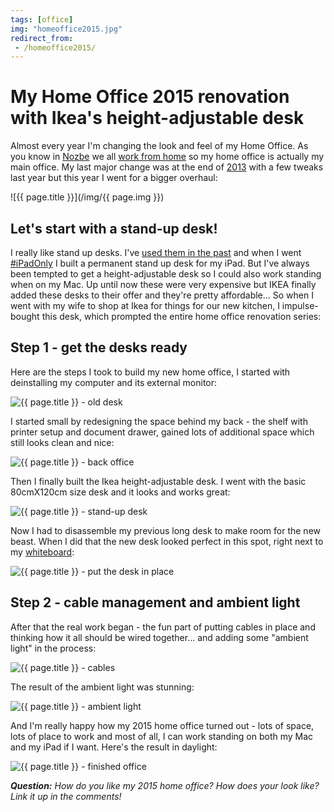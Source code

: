 ```yaml
---
tags: [office]
img: "homeoffice2015.jpg"
redirect_from:
 - /homeoffice2015/
---
```


# My Home Office 2015 renovation with Ikea's height-adjustable desk

Almost every year I'm changing the look and feel of my Home Office. As you know in [Nozbe][n] we all [work from home](/teleworking) so my home office is actually my main office. My last major change was at the end of [2013][] with a few tweaks last year but this year I went for a bigger overhaul:

<!--More-->

![{{ page.title }}](/img/{{ page.img }})

## Let's start with a stand-up desk!

I really like stand up desks. I've [used them in the past](/still-standing-stand-up-desk-and-productivity-show-42/) and when I went [#iPadOnly][] I built a permanent stand up desk for my iPad. But I've always been tempted to get a height-adjustable desk so I could also work standing when on my Mac. Up until now these were very expensive but IKEA finally added these desks to their offer and they're pretty affordable... So when I went with my wife to shop at Ikea for things for our new kitchen, I impulse-bought this desk, which prompted the entire home office renovation series:

## Step 1 - get the desks ready

Here are the steps I took to build my new home office, I started with deinstalling my computer and its external monitor:

![{{ page.title }} - old desk](/img/homeoffice2015-2.jpg)

I started small by redesigning the space behind my back - the shelf with printer setup and document drawer, gained lots of additional space which still looks clean and nice:

![{{ page.title }} - back office](/img/homeoffice2015-3.jpg)

Then I finally built the Ikea height-adjustable desk. I went with the basic 80cmX120cm size desk and it looks and works great:

![{{ page.title }} - stand-up desk](/img/homeoffice2015-4.jpg)

Now I had to disassemble my previous long desk to make room for the new beast. When I did that the new desk looked perfect in this spot, right next to my [whiteboard](/whiteboard):

![{{ page.title }} - put the desk in place](/img/homeoffice2015-5.jpg)

## Step 2 - cable management and ambient light

After that the real work began - the fun part of putting cables in place and thinking how it all should be wired together... and adding some "ambient light" in the process:

![{{ page.title }} - cables](/img/homeoffice2015-6.jpg)

The result of the ambient light was stunning:

![{{ page.title }} - ambient light](/img/homeoffice2015-7.jpg)

And I'm really happy how my 2015 home office turned out - lots of space, lots of place to work and most of all, I can work standing on both my Mac and my iPad if I want. Here's the result in daylight:

![{{ page.title }} - finished office](/img/homeoffice2015-8.jpg)

***Question:*** *How do you like my 2015 home office? How does your look like? Link it up in the comments!*

[iMagazine]: http://iMagazine.pl
[Dropbox]: http://db.tt/kD7Liux
[Evernote]: /how-i-use-evernote
[It's all about Passion!]: /passion
[Nozbe]: http://nozbe.com/
[#iPadOnly]: https://michael.gratis/ipadonly/
[Productive! Magazine]: http://productivemag.com/
[Productive! Show]: /show
[Twitter]: http://twitter.com/MSliwinski
[2013]: /show-home-office-2013

[n]: https://michael.gratis/nozbe